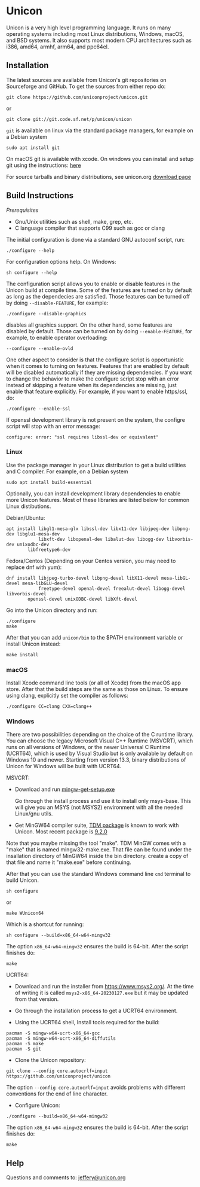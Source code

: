 Unicon
======

Unicon is a very high level programming language. It runs on many operating systems
including most Linux distributions, Windows, macOS, and BSD systems. It also supports
most modern CPU architectures such as i386, amd64, armhf, arm64, and ppc64el.


Installation
------------
The latest sources are available from Unicon's git repositories on Sourceforge and GitHub.
To get the sources from either repo do:

```
git clone https://github.com/uniconproject/unicon.git

```
or

```
git clone git://git.code.sf.net/p/unicon/unicon
```

`git` is available on linux via the standard package managers, for example on a Debian system

```
sudo apt install git
```
On macOS git is available with xcode. On windows you can install and setup git using the instructions:
[here](http://unicon.org/git.html)

For source tarballs and binary distributions, see unicon.org
[download page](http://unicon.org/downloads.html)


Build Instructions
------------------

_Prerequisites_
- Gnu/Unix utilities such as shell, make, grep, etc.
- C language compiler that supports C99 such as gcc or clang

The initial configuration is done via a standard GNU autoconf script, run:
```
./configure --help
```
For configuration options help. On Windows:
```
sh configure --help
```

The configuration script allows you to enable or disable features in the Unicon build at compile time.
Some of the features are turned on by default as long as the dependecies are satisfied. Those features
can be turned off by doing `--disable-FEATURE`, for example:
```
./configure --disable-graphics
```
disables all graphics support. On the other hand, some features are disabled by default. Those can
be turned on by doing `--enable-FEATURE`, for example, to enable operator overloading:
```
--configure --enable-ovld
```
One other aspect to consider is that the configure script is opportunistic when it comes to turning on features.
Features that are enabled by default will be disabled automatically if they are missing dependencies. If you want
to change the behavior to make the configure script stop with an error instead of skipping a feature when its
dependencies are missing, just enable that feature explicitly. For example, if you want to enable https/ssl, do:
```
./configure --enable-ssl
```
If openssl development library is not present on the system, the configre script will stop with an error message:
```
configure: error: "ssl requires libssl-dev or equivalent"
```

### Linux
Use the package manager in your Linux distribution to get a build utilities and C compiler.
For example, on a Debian system
```
sudo apt install build-essential
```
Optionally, you can install development library dependencies to enable more Unicon features.
Most of these libraries are listed below for common Linux distibutions.

Debian/Ubuntu:
```
apt install libgl1-mesa-glx libssl-dev libx11-dev libjpeg-dev libpng-dev libglu1-mesa-dev
            libxft-dev libopenal-dev libalut-dev libogg-dev libvorbis-dev unixodbc-dev
	    libfreetype6-dev
```
Fedora/Centos (Depending on your Centos version, you may need to replace dnf with yum):
```
dnf install libjpeg-turbo-devel libpng-devel libX11-devel mesa-libGL-devel mesa-libGLU-devel
            freetype-devel openal-devel freealut-devel libogg-devel libvorbis-devel
	    openssl-devel unixODBC-devel libXft-devel
```

Go into the Unicon directory and run:
```
./configure
make
```
After that you can add `unicon/bin` to the $PATH environment variable or install Unicon instead:
```
make install
```

### macOS
Install Xcode command line tools (or all of Xcode) from the macOS app store.
After that the build steps are the same as those on Linux. To ensure using clang,
explicitly set the compiler as follows:

```
./configure CC=clang CXX=clang++
```

### Windows
There are two possibilities depending on the choice of the C runtime library.  You can choose
the legacy Microsoft Visual C++ Runtime (MSVCRT), which runs on all versions of Windows, or the
newer Universal C Runtime (UCRT64), which is used by Visual Studio but is only available by default
on Windows 10 and newer. Starting from version 13.3, binary distributions of Unicon for Windows
will be built with UCRT64.

MSVCRT:

- Download and run [mingw-get-setup.exe](https://sourceforge.net/projects/mingw/files/Installer/)

   Go through the install process and  use it to install only msys-base. This will give you an MSYS (not MSYS2)
   environment with all the needed Linux/gnu utils.

- Get MinGW64 compiler suite, [TDM package](https://jmeubank.github.io/tdm-gcc/) is known to work with Unicon.
Most recent package is [9.2.0](https://jmeubank.github.io/tdm-gcc/articles/2020-03/9.2.0-release)

Note that you maybe missing the tool "make". TDM MinGW comes with a "make" that is named mingw32-make.exe.
That file can be found under the insallation directory of MinGW64 inside the bin directory.
create a copy of that file and name it "make.exe" before continuing.

After that you can use the standard Windows command line `cmd` terminal to build Unicon.
```
sh configure
```
or
```
make WUnicon64
```
Which is a shortcut for running:
```
sh configure --build=x86_64-w64-mingw32
```
The option `x86_64-w64-mingw32` ensures the build is 64-bit. After the script finishes do:
```
make
```

UCRT64:

- Download and run the installer from https://www.msys2.org/. At the time of writing it is called
  `msys2-x86_64-20230127.exe` but it may be updated from that version.

-  Go through the installation process to get a UCRT64 environment.
-  Using the UCRT64 shell, Install tools required for the build:
```
pacman -S mingw-w64-ucrt-x86_64-gcc
pacman -S mingw-w64-ucrt-x86_64-diffutils
pacman -S make
pacman -S git
```
-  Clone the Unicon repository:
```
git clone --config core.autocrlf=input https://github.com/uniconproject/unicon
```
  The option `--config core.autocrlf=input` avoids problems with different conventions
  for the end of line character.

-  Configure Unicon:
```
./configure --build=x86_64-w64-mingw32
```
The option `x86_64-w64-mingw32` ensures the build is 64-bit. After the script finishes do:
```
make
```
  

  
Help
----

Questions and comments to: jeffery@unicon.org


